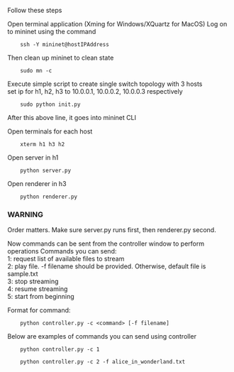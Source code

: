 Follow these steps  

Open terminal application (Xming for Windows/XQuartz for MacOS) 
Log on to mininet using the command
```
    ssh -Y mininet@hostIPAddress
```

Then clean up mininet to clean state  
```
    sudo mn -c
```
Execute simple script to create single switch topology with 3 hosts  
set ip for h1, h2, h3 to 10.0.0.1, 10.0.0.2, 10.0.0.3 respectively
```
    sudo python init.py
```

After this above line, it goes into mininet CLI

Open terminals for each host  
```
    xterm h1 h3 h2
```

Open server in h1  
```
    python server.py 
```
Open renderer in h3  
``` 
    python renderer.py 
```

### WARNING
Order matters. Make sure server.py runs first, then renderer.py second. 

Now commands can be sent from the controller window to perform operations
Commands you can send:  
1: request list of available files to stream   
2: play file. -f filename should be provided. Otherwise, default file is sample.txt   
3: stop streaming   
4: resume streaming   
5: start from beginning   

Format for command:
```
    python controller.py -c <command> [-f filename]
```
Below are examples of commands you can send using controller


```
    python controller.py -c 1
```
```
    python controller.py -c 2 -f alice_in_wonderland.txt
```
